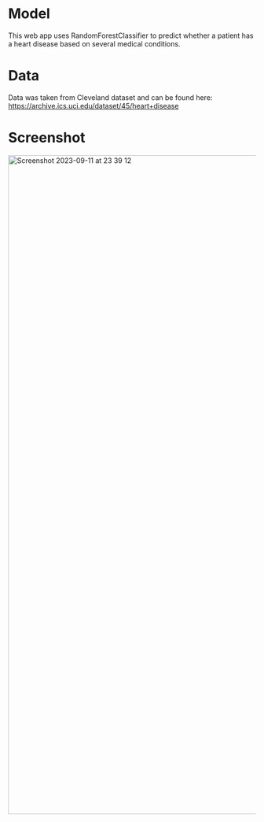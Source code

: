 # Model
This web app uses RandomForestClassifier to predict whether a patient has a heart disease based on several medical conditions.

# Data
Data was taken from Cleveland dataset and can be found here:
https://archive.ics.uci.edu/dataset/45/heart+disease

# Screenshot
<img width="1339" alt="Screenshot 2023-09-11 at 23 39 12" src="https://github.com/mlAlchemist98/HeartDiseaseDetection/assets/128486810/42485bbf-eabd-427b-ba82-8c46c9d95cdb">
